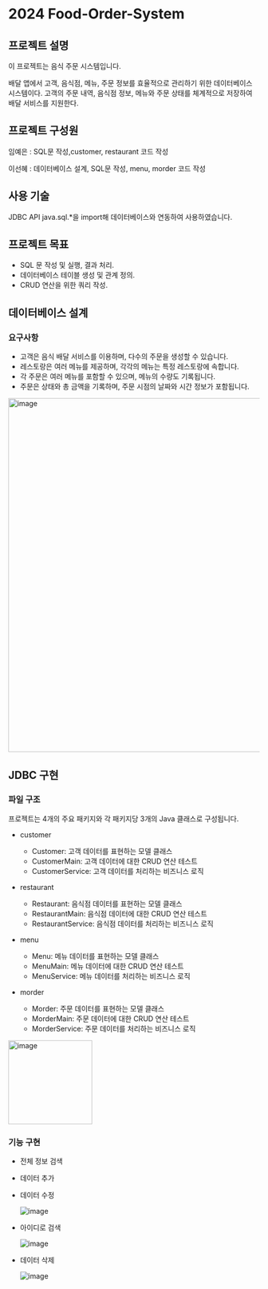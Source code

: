 # 2024 Food-Order-System

## 프로젝트 설명
이 프로젝트는 음식 주문 시스템입니다. 

배달 앱에서 고객, 음식점, 메뉴, 주문 정보를 효율적으로 관리하기 위한 데이터베이스 시스템이다. 고객의 주문 내역, 음식점 정보, 메뉴와 주문 상태를 체계적으로 저장하여 배달 서비스를 지원한다.

## 프로젝트 구성원

임예은 : SQL문 작성,customer, restaurant 코드 작성

이선혜 : 데이터베이스 설계, SQL문 작성, menu, morder 코드 작성

## 사용 기술
JDBC API java.sql.*을 import해 데이터베이스와 연동하여 사용하였습니다.

## 프로젝트 목표
- SQL 문 작성 및 실행, 결과 처리.
- 데이터베이스 테이블 생성 및 관계 정의.
- CRUD 연산을 위한 쿼리 작성.

## 데이터베이스 설계
### 요구사항
- 고객은 음식 배달 서비스를 이용하며, 다수의 주문을 생성할 수 있습니다.
- 레스토랑은 여러 메뉴를 제공하며, 각각의 메뉴는 특정 레스토랑에 속합니다.
- 각 주문은 여러 메뉴를 포함할 수 있으며, 메뉴의 수량도 기록됩니다.
- 주문은 상태와 총 금액을 기록하며, 주문 시점의 날짜와 시간 정보가 포함됩니다.
<img width="708" alt="image" src="https://github.com/user-attachments/assets/5c05123d-0fad-4055-924a-b618c30d14e2" />

## JDBC 구현
### 파일 구조
프로젝트는 4개의 주요 패키지와 각 패키지당 3개의 Java 클래스로 구성됩니다.
- customer
  - Customer: 고객 데이터를 표현하는 모델 클래스
  - CustomerMain: 고객 데이터에 대한 CRUD 연산 테스트
  - CustomerService: 고객 데이터를 처리하는 비즈니스 로직
    
- restaurant
  - Restaurant: 음식점 데이터를 표현하는 모델 클래스
  - RestaurantMain: 음식점 데이터에 대한 CRUD 연산 테스트
  - RestaurantService: 음식점 데이터를 처리하는 비즈니스 로직
    
- menu
  - Menu: 메뉴 데이터를 표현하는 모델 클래스
  - MenuMain: 메뉴 데이터에 대한 CRUD 연산 테스트
  - MenuService: 메뉴 데이터를 처리하는 비즈니스 로직
    
- morder
  - Morder: 주문 데이터를 표현하는 모델 클래스
  - MorderMain: 주문 데이터에 대한 CRUD 연산 테스트
  - MorderService: 주문 데이터를 처리하는 비즈니스 로직
<img width="168" alt="image" src="https://github.com/user-attachments/assets/727f298d-d5e9-4af1-a6e1-78a2b10f8ada" />

### 기능 구현
- 전체 정보 검색
- 데이터 추가
- 데이터 수정
	           
  ![image](https://github.com/user-attachments/assets/afac15d4-5223-4e10-921e-06f848fcfe14)
- 아이디로 검색
  	           
  ![image](https://github.com/user-attachments/assets/3cf8996b-0cf2-45ba-a551-92388844f651)
- 데이터 삭제
  	         
  ![image](https://github.com/user-attachments/assets/69d2b926-0fff-4281-89fa-b23fdd6540cb)
